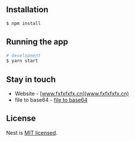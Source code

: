 
## Installation

```bash
$ npm install
```

## Running the app

```bash
# development
$ yarn start
```

## Stay in touch
- Website - [www.fxfxfxfx.cn](www.fxfxfxfx.cn)
- file to base64 - [file to base64](https://blog.csdn.net/qq_21987433/article/details/108344682)

## License

  Nest is [MIT licensed](LICENSE).
